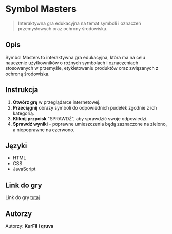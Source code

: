 # Symbol Masters

> Interaktywna gra edukacyjna na temat symboli i oznaczeń przemysłowych oraz ochrony środowiska.

## Opis

Symbol Masters to interaktywna gra edukacyjna, która ma na celu nauczenie użytkowników o różnych symbolach i oznaczeniach stosowanych w przemyśle, etykietowaniu produktów oraz związanych z ochroną środowiska.

## Instrukcja

1. **Otwórz grę** w przeglądarce internetowej.
2. **Przeciągnij** obrazy symboli do odpowiednich pudełek zgodnie z ich kategorią.
3. **Kliknij przycisk** "SPRAWDŹ", aby sprawdzić swoje odpowiedzi.
4. **Sprawdź wyniki** - poprawne umieszczenia będą zaznaczone na zielono, a niepoprawne na czerwono.

## Języki

- HTML
- CSS
- JavaScript

## Link do gry

Link do gry [tutaj]()

## Autorzy

Autorzy: **KurFil i qruva**
